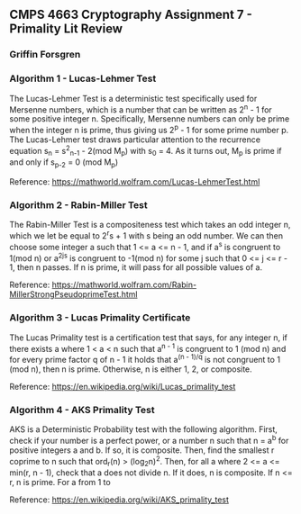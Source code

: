 ## CMPS 4663 Cryptography Assignment 7 - Primality Lit Review
### Griffin Forsgren

### Algorithm 1 - Lucas-Lehmer Test
The Lucas-Lehmer Test is a deterministic test specifically used for Mersenne numbers, which is a number that can be written as 2<sup>n</sup> - 1 for some positive integer n. Specifically, Mersenne numbers can only be prime when the integer n is prime, thus giving us 2<sup>p</sup> - 1 for some prime number p. The Lucas-Lehmer test draws particular attention to the recurrence equation s<sub>n</sub> = s<sup>2</sup><sub>n-1</sub> - 2(mod M<sub>p</sub>) with s<sub>0</sub> = 4. As it turns out, M<sub>p</sub> is prime if and only if s<sub>p-2</sub> = 0 (mod M<sub>p</sub>)

Reference: https://mathworld.wolfram.com/Lucas-LehmerTest.html

### Algorithm 2 - Rabin-Miller Test
The Rabin-Miller Test is a compositeness test which takes an odd integer n, which we let be equal to 2<sup>r</sup>s + 1 with s being an odd number. We can then choose some integer a such that 1 <= a <= n - 1, and if a<sup>s</sup> is congruent to 1(mod n) or a<sup>2js</sup> is congruent to -1(mod n) for some j such that 0 <= j <= r - 1, then n passes. If n is prime, it will pass for all possible values of a. 

Reference: https://mathworld.wolfram.com/Rabin-MillerStrongPseudoprimeTest.html

### Algorithm 3 - Lucas Primality Certificate
The Lucas Primality test is a certification test that says, for any integer n, if there exists a where 1 < a < n such that a<sup>n - 1</sup> is congruent to 1 (mod n) and for every prime factor q of n - 1 it holds that a<sup>(n - 1)/q</sup> is not congruent to 1 (mod n), then n is prime. Otherwise, n is either 1, 2, or composite. 

Reference: https://en.wikipedia.org/wiki/Lucas_primality_test

### Algorithm 4 - AKS Primality Test
AKS is a Deterministic Probability test with the following algorithm. First, check if your number is a perfect power, or a number n such that n = a<sup>b</sup> for positive integers a and b. If so, it is composite. Then, find the smallest r coprime to n such that ord<sub>r</sub>(n) > (log<sub>2</sub>n)<sup>2</sup>. Then, for all a where 2 <= a <= min(r, n - 1), check that a does not divide n. If it does, n is composite. If n <= r, n is prime. For a from 1 to 

Reference: https://en.wikipedia.org/wiki/AKS_primality_test
